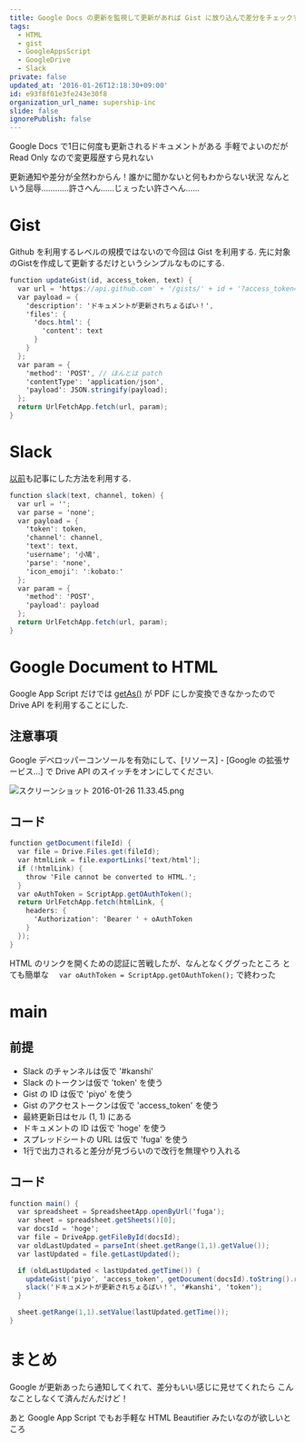 ```yaml
---
title: Google Docs の更新を監視して更新があれば Gist に放り込んで差分をチェックする
tags:
  - HTML
  - gist
  - GoogleAppsScript
  - GoogleDrive
  - Slack
private: false
updated_at: '2016-01-26T12:18:30+09:00'
id: e93f8f01e3fe243e30f8
organization_url_name: supership-inc
slide: false
ignorePublish: false
---
```

Google Docs で1日に何度も更新されるドキュメントがある
手軽でよいのだが Read Only なので変更履歴すら見れない

更新通知や差分が全然わからん！誰かに聞かないと何もわからない状況
なんという屈辱…………許さへん……じぇったい許さへん……

# Gist

Github を利用するレベルの規模ではないので今回は Gist を利用する.
先に対象のGistを作成して更新するだけというシンプルなものにする.

```js:gist.gs
function updateGist(id, access_token, text) {
  var url = 'https://api.github.com' + '/gists/' + id + '?access_token=' + access_token;
  var payload = {
    'description': 'ドキュメントが更新されちょるばい！',
    'files': {
      'docs.html': {
        'content': text
      }
    }
  };
  var param = {
    'method': 'POST', // ほんとは patch
    'contentType': 'application/json',
    'payload': JSON.stringify(payload);
  };
  return UrlFetchApp.fetch(url, param);
}
```

# Slack

[以前](http://qiita.com/makietan/items/b8c71ae2df3481970893)も記事にした方法を利用する.

```js:slack.gs
function slack(text, channel, token) {
  var url = '';
  var parse = 'none';
  var payload = {
    'token': token,
    'channel': channel,
    'text': text,
    'username'; '小鳩',
    'parse': 'none',
    'icon_emoji': ':kobato:'
  };
  var param = {
    'method': 'POST',
    'payload': payload
  };
  return UrlFetchApp.fetch(url, param);
}
```

# Google Document to HTML

Google App Script だけでは [getAs()](https://developers.google.com/apps-script/reference/base/blob#getAs(String)) が PDF にしか変換できなかったので Drive API を利用することにした.

## 注意事項

Google デベロッパーコンソールを有効にして、[リソース] - [Google の拡張サービス…] で Drive API のスイッチをオンにしてください. 

![スクリーンショット 2016-01-26 11.33.45.png](https://qiita-image-store.s3.amazonaws.com/0/30241/26dd776d-af27-8550-25cf-22a4c99177ad.png)

## コード

```js:documentscript.gs
function getDocument(fileId) {
  var file = Drive.Files.get(fileId);
  var htmlLink = file.exportLinks['text/html'];
  if (!htmlLink) {
    throw 'File cannot be converted to HTML.';
  }
  var oAuthToken = ScriptApp.getOAuthToken();
  return UrlFetchApp.fetch(htmlLink, {
    headers: {
      'Authorization': 'Bearer ' + oAuthToken
    }
  });
}
```

HTML のリンクを開くための認証に苦戦したが、なんとなくググったところ
とても簡単な `  var oAuthToken = ScriptApp.getOAuthToken();` で終わった

# main

## 前提

- Slack のチャンネルは仮で '#kanshi'
- Slack のトークンは仮で 'token' を使う
- Gist の ID は仮で 'piyo' を使う
- Gist のアクセストークンは仮で 'access_token' を使う
- 最終更新日はセル (1, 1) にある
- ドキュメントの ID は仮で 'hoge' を使う
- スプレッドシートの URL は仮で 'fuga' を使う
- 1行で出力されると差分が見づらいので改行を無理やり入れる

## コード

```js:main.gs
function main() {
  var spreadsheet = SpreadsheetApp.openByUrl('fuga');
  var sheet = spreadsheet.getSheets()[0];
  var docsId = 'hoge';
  var file = DriveApp.getFileById(docsId);
  var oldLastUpdated = parseInt(sheet.getRange(1,1).getValue());
  var lastUpdated = file.getLastUpdated();

  if (oldLastUpdated < lastUpdated.getTime()) {
    updateGist('piyo', 'access_token', getDocument(docsId).toString().replace(/>/g,'>/n'));
    slack('ドキュメントが更新されちょるばい！', '#kanshi', 'token');
  } 

  sheet.getRange(1,1).setValue(lastUpdated.getTime());
}
```

# まとめ

Google が更新あったら通知してくれて、差分もいい感じに見せてくれたら
こんなことしなくて済んだんだけど！

あと Google App Script でもお手軽な HTML Beautifier みたいなのが欲しいところ
